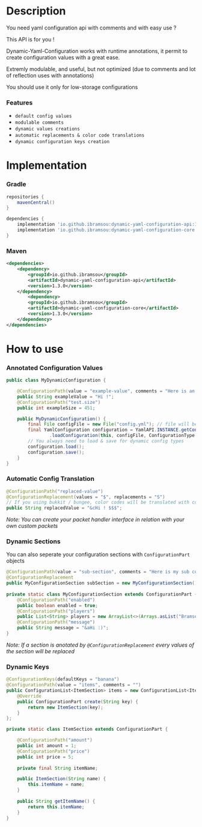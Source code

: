 # Description
You need yaml configuration api with comments and with easy use ?

This API is for you !

Dynamic-Yaml-Configuration works with runtime annotations, it permit to create configuration values with a great ease.

Extremly modulable, and useful, but not optimized (due to comments and lot of reflection uses with annotations)

You should use it only for low-storage configurations

### Features
* ``default config values``
* ``modulable comments``
* ``dynamic values creations``
* ``automatic replacements & color code translations``
* ``dynamic configuration keys creation``


# Implementation
### Gradle
```gradle
repositories {
    mavenCentral()
}

dependencies {
    implementation 'io.github.ibramsou:dynamic-yaml-configuration-api:1.3.0'
    implementation 'io.github.ibramsou:dynamic-yaml-configuration-core:1.3.0'
}
```
### Maven
```xml
<dependencies>
    <dependency>
        <groupId>io.github.ibramsou</groupId>
        <artifactId>dynamic-yaml-configuration-api</artifactId>
        <version>1.3.0</version>
    </dependency>
        <dependency>
        <groupId>io.github.ibramsou</groupId>
        <artifactId>dynamic-yaml-configuration-core</artifactId>
        <version>1.3.0</version>
    </dependency>
</dependencies>
```
# How to use
### Annotated Configuration Values
```java
public class MyDynamicConfiguration {

    @ConfigurationPath(value = "example-value", comments = "Here is an example value :)")
    public String exampleValue = "Hi !";
    @ConfigurationPath("test.size")
    public int exampleSize = 451;

    public MyDynamicConfiguration() {
        final File configFile = new File("config.yml"); // file will be automatically created if not exists
        final YamlConfiguration configuration = YamlAPI.INSTANCE.getConfigurationManager()
                .loadConfiguration(this, configFile, ConfigurationType.DYNAMIC);
        // You always need to load & save for dynamic config types
        configuration.load();
        configuration.save();
    }
}
```
### Automatic Config Translation
```java
@ConfigurationPath("replaced-value")
@ConfigurationReplacement(values = "$", replacements = "S")
// If you using bukkit / bungee, color codes will be translated with configuration replacement
public String replacedValue = "&cHi ! $$$"; 
```
*Note: You can create your packet handler interface in relation with your own custom packets*

### Dynamic Sections
You can also seperate your configuration sections with ``ConfigurationPart`` objects
```java
@ConfigurationPath(value = "sub-section", comments = "Here is my sub config section ! :)")
@ConfigurationReplacement
public MyConfigurationSection subSection = new MyConfigurationSection();
    
private static class MyConfigurationSection extends ConfigurationPart {
    @ConfigurationPath("enabled")
    public boolean enabled = true;
    @ConfigurationPath("players")
    public List<String> players = new ArrayList<>(Arrays.asList("Bramsou", "Ibrahim"));
    @ConfigurationPath("message")
    public String message = "&aHi :)";
}
```

*Note: If a section is anotated by ``@ConfigurationReplacement`` every values of the section will be replaced*

### Dynamic Keys
```java
@ConfigurationKeys(defaultKeys = "banana")
@ConfigurationPath(value = "items", comments = "")
public ConfigurationList<ItemSection> items = new ConfigurationList<ItemSection>(Collections.singletonList(new ItemSection())) {
    @Override
    public ConfigurationPart create(String key) {
        return new ItemSection(key);
    }
};

private static class ItemSection extends ConfigurationPart {

    @ConfigurationPath("amount")
    public int amount = 1;
    @ConfigurationPath("price")
    public int price = 5;
    
    private final String itemName;

    public ItemSection(String name) {
        this.itemName = name;
    }
    
    public String getItemName() {
        return this.itemName;
    }
}
```
